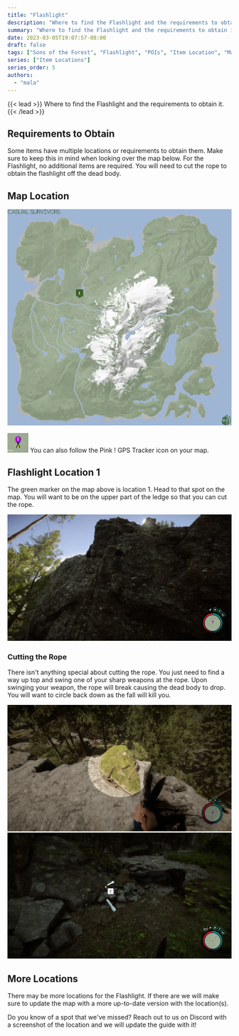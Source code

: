 ```yaml
---
title: "Flashlight"
description: "Where to find the Flashlight and the requirements to obtain it in the Sons of the Forest."
summary: "Where to find the Flashlight and the requirements to obtain it. Click here to learn it's location!"
date: 2023-03-05T19:07:57-08:00
draft: false
tags: ["Sons of the Forest", "Flashlight", "POIs", "Item Location", "Map"]
series: ["Item Locations"]
series_order: 5
authors:
  - "mala"
---
```


{{< lead >}}
Where to find the Flashlight and the requirements to obtain it.
{{< /lead >}}

## Requirements to Obtain
Some items have multiple locations or requirements to obtain them. Make sure to keep this in mind when looking over the map below.
For the Flashlight, no additional items are required. You will need to cut the rope to obtain the flashlight off the dead body. 

## Map Location
![](img/map.webp)

![](img/gps-tracker.webp)
You can also follow the Pink ! GPS Tracker icon on your map.

## Flashlight Location 1
The green marker on the map above is location 1. Head to that spot on the map.
You will want to be on the upper part of the ledge so that you can cut the rope.

![](featured.webp)

### Cutting the Rope
There isn't anything special about cutting the rope. You just need to find a way up top and swing one of your sharp weapons at the rope.
Upon swinging your weapon, the rope will break causing the dead body to drop. You will want to circle back down as the fall will kill you.

![](img/cut.webp)
![](img/flashlight.webp)

## More Locations
There may be more locations for the Flashlight. If there are we will make sure to update the map with a more up-to-date version with the location(s).

Do you know of a spot that we've missed? Reach out to us on Discord with a screenshot of the location and we will update the guide with it! 
